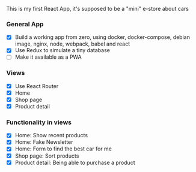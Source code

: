 This is my first React App, it's supposed to be a "mini" e-store about cars

### General App
- [x] Build a working app from zero, using docker, docker-compose, debian image, nginx, node, webpack, babel and react
- [x] Use Redux to simulate a tiny database
- [ ] Make it available as a PWA

### Views
- [x] Use React Router
- [x] Home
- [x] Shop page
- [x] Product detail

### Functionality in views
- [x] Home: Show recent products
- [x] Home: Fake Newsletter
- [x] Home: Form to find the best car for me
- [x] Shop page: Sort products
- [x] Product detail: Being able to purchase a product